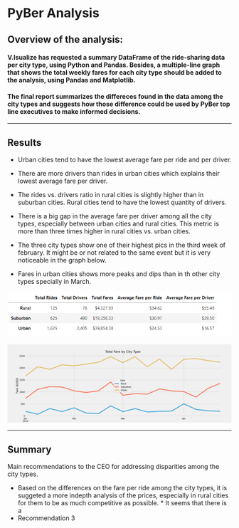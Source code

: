 # PyBer Analysis

## Overview of the analysis:

#### V.Isualize has requested a summary DataFrame of the ride-sharing data per city type, using Python and Pandas. Besides, a multiple-line graph that shows the total weekly fares for each city type should be added to the analysis, using Pandas and Matplotlib. 
#### The final report summarizes the differeces found in the data among the city types and suggests how those difference could be used by PyBer top line executives to make informed decisions. 

---

## Results

+ Urban cities tend to have the lowest average fare per ride and per driver.

+ There are more drivers than rides in urban cities which explains their lowest average fare per driver. 

+ The rides vs. drivers ratio in rural cities is slightly higher than in suburban cities. Rural cities tend to have the lowest quantity of drivers.

+ There is a big gap in the average fare per driver among all the city types, especially between urban cities and rural cities. This metric is more than three times higher in rural cities vs. urban cities.

+ The three city types show one of their highest pics in the third week of february. It might be or not related to the same event but it is very noticeable in the graph below.  

+ Fares in urban cities shows more peaks and dips than in th other city types specially in March. 

![Pyber_Summary_DataFrame](https://github.com/Connectime4ever/PyBer_Analysis/blob/main/Resources/Pyber%20Summary%20DataFrame.png)

![PyBer_Fare_Summary](https://github.com/Connectime4ever/PyBer_Analysis/blob/main/PyBer_fare_summary.png)

---

## Summary
Main recommendations to the CEO for addressing disparities among the city types. 
* Based on the differences on the fare per ride among the city types, it is suggeted a more indepth analysis of the prices, especially in rural cities for them to be as much competitive as possible.   * It seems that there is a                                                   
* Recommendation 3
